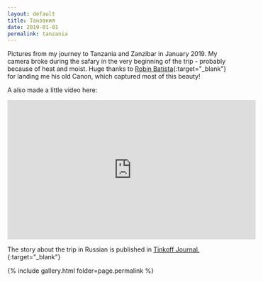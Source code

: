 ```yaml
---
layout: default
title: Танзания
date: 2019-01-01
permalink: tanzania
---
```


Pictures from my journey to Tanzania and Zanzibar in January 2019.
My camera broke during the safary in the very beginning of the trip - probably because of heat and moist. Huge thanks to [Robin Batista](https://www.robinbatista.com/){:target="\_blank"} for landing me his old Canon, which captured most of this beauty!

A also made a little video here:

<iframe width="560" height="315" src="https://www.youtube.com/embed/TdK6G5m7rFQ" frameborder="0" allow="accelerometer; autoplay; encrypted-media; gyroscope; picture-in-picture" allowfullscreen></iframe>

The story about the trip in Russian is published in [Tinkoff Journal.](https://journal.tinkoff.ru/tanzania/){:target="\_blank"}

{% include gallery.html folder=page.permalink %}
